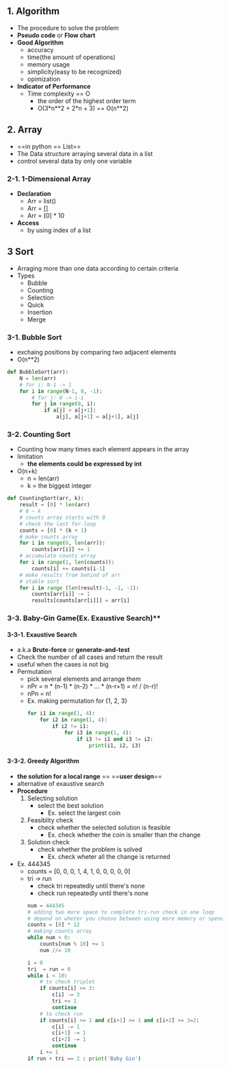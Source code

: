 ## 1. Algorithm
* The procedure to solve the problem
* **Pseudo code** or **Flow chart**
* **Good Algorithm**
    * accuracy
    * time(the amount of operations)
    * memory usage
    * simplicity(easy to be recognized)
    * opimization
* **Indicator of Performance**
    * Time complexity == O
        * the order of the highest order term
        * O(3\*n*\*2 + 2*n + 3) == O(n**2) 

## 2. Array
* ==in python == List==
* The Data structure arraying several data in a list
* control several data by only one variable
### 2-1. 1-Dimensional Array
* **Declaration**
    * Arr = list()
    * Arr = []
    * Arr = [0] * 10
* **Access**
    * by using index of a list

## 3 Sort
* Arraging more than one data according to certain criteria
* Types
    * Bubble
    * Counting
    * Selection
    * Quick
    * Insertion
    * Merge
### 3-1. Bubble Sort
* exchaing positions by comparing two adjacent elements
* O(n**2)
```python
def BubbleSort(arr):
    N = len(arr)
    # for i: N-1 -> 1
    for i in range(N-1, 0, -1):
        # for j: 0 -> i-1
        for j in range(0, i):
            if a[j] > a[j+1]:
                a[j], a[j+1] = a[j+1], a[j]
```

### 3-2. Counting Sort
* Counting how many times each element appears in the array
* limitation
    * **the elements could be expressed by int**
* O(n+k)
    * n = len(arr)
    * k = the biggest integer
```python
def CountingSort(arr, k):
    result = [0] * len(arr)
    # 0 ~ k
    # counts array starts with 0
    # check the last for-loop
    counts = [0] * (k + 1)
    # make counts array
    for i in range(0, len(arr)):
        counts[arr[i]] += 1
    # accumulate counts array
    for i in range(1, len(counts)):
        counts[i] += counts[i-1]
    # make results from behind of arr
    # stable sort
    for i in range (len(result)-1, -1, -1):
        counts[arr[i]] -= 1
        results[counts[arr[i]]] = arr[i]
```
### 3-3. Baby-Gin Game(Ex. Exaustive Search)**

#### 3-3-1. Exaustive Search
* a.k.a **Brute-force** or **generate-and-test**
* Check the number of all cases and return the result
* useful when the cases is not big
* Permutation
    * pick several elements and arrange them
    * nPr = n * (n-1) * (n-2) * ... * (n-r+1) = n! / (n-r)!
    * nPn = n!
    * Ex. making permutation for {1, 2, 3}
        ```python
        for i1 in range(1, 4):
            for i2 in range(1, 4):
                if i2 != i1:
                    for i3 in range(1, 4):
                        if i3 != i1 and i3 != i2:
                            print(i1, i2, i3)
        ```
#### 3-3-2. Greedy Algorithm
* **the solution for a local range** == ==**user design**==
* alternative of exaustive search
* **Procedure**
    1. Selecting solution
        * select the best solution
            * Ex. select the largest coin
    2. Feasiblity check
        * check whether the selected solution is feasible
            * Ex. check whether the coin is smaller than the change
    3. Solution check
        * check whether the problem is solved
            * Ex. check wheter all the change is returned
* Ex. 444345
    * counts = [0, 0, 0, 1, 4, 1, 0, 0, 0, 0, 0]
    * tri -> run
        * check tri repeatedly until there's none
        * check run repeatedly until there's none
        ```python
        num = 444345
        # adding two more space to complete tri-run check in one loop
        # depend on wheter you choose between using more memory or spending more time
        counts = [0] * 12
        # making counts array
        while num > 0:
            counts[num % 10] += 1
            num //= 10 

        i = 0
        tri  = run = 0
        while i < 10:
            # to check triplet
            if counts[i] >= 3:
                c[i] -= 3
                tri += 1
                continue
            # to check run
            if counts[i] >= 1 and c[i+1] >= 1 and c[i+2] >= 3=2:
                c[i] -= 1
                c[i+1] -= 1
                c[i+2] -= 1
                continue
            i += 1
        if run + tri == 2 : print('Baby Gin') 
        ```
